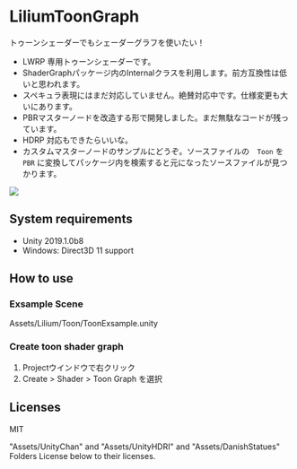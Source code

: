 # LiliumToonGraph

トゥーンシェーダーでもシェーダーグラフを使いたい！

+ LWRP 専用トゥーンシェーダーです。
+ ShaderGraphパッケージ内のInternalクラスを利用します。前方互換性は低いと思われます。
+ スペキュラ表現にはまだ対応していません。絶賛対応中です。仕様変更も大いにあります。
+ PBRマスターノードを改造する形で開発しました。まだ無駄なコードが残っています。
+ HDRP 対応もできたらいいな。
+ カスタムマスターノードのサンプルにどうぞ。ソースファイルの　`Toon` を `PBR` に変換してパッケージ内を検索すると元になったソースファイルが見つかります。

![](https://imgur.com/bZlHaz0.png)


## System requirements

+ Unity 2019.1.0b8
+ Windows: Direct3D 11 support

## How to use

### Exsample Scene
Assets/Lilium/Toon/ToonExsample.unity

### Create toon shader graph
1. Projectウインドウで右クリック
2. Create > Shader > Toon Graph を選択

## Licenses

MIT

"Assets/UnityChan" and "Assets/UnityHDRI" and "Assets/DanishStatues" Folders License below to their licenses.
